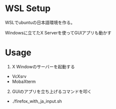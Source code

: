 # WSL Setup
WSLでubuntuの日本語環境を作る。

Windowsに立てたX Serverを使ってGUIアプリも動かす

# Usage
1. X Windowのサーバーを起動する
 - VcXsrv
 - MobaXterm
2. GUIのアプリを立ち上げるコマンドを叩く
 - ./firefox_with_ja_input.sh